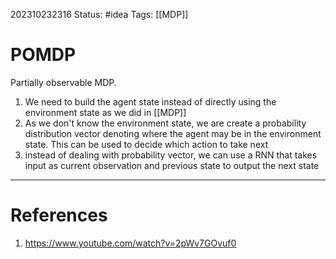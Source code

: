 202310232316
Status: #idea
Tags: [[MDP]]

# POMDP
Partially observable MDP. 
1. We need to build the agent state instead of directly using the environment state as we did in [[MDP]]
2. As we don't know the environment state, we are create a probability distribution vector denoting where the agent may be in the environment state. This can be used to decide which action to take next
3. instead of dealing with probability vector, we can use a RNN that takes input as current observation and previous state to output the next state
---
# References

1. https://www.youtube.com/watch?v=2pWv7GOvuf0